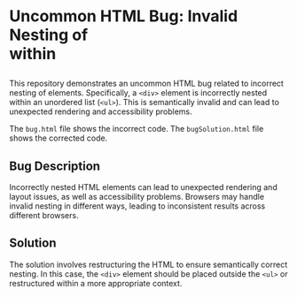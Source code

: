 # Uncommon HTML Bug: Invalid Nesting of <div> within <ul>

This repository demonstrates an uncommon HTML bug related to incorrect nesting of elements.  Specifically, a `<div>` element is incorrectly nested within an unordered list (`<ul>`). This is semantically invalid and can lead to unexpected rendering and accessibility problems.

The `bug.html` file shows the incorrect code.  The `bugSolution.html` file shows the corrected code.

## Bug Description

Incorrectly nested HTML elements can lead to unexpected rendering and layout issues, as well as accessibility problems.  Browsers may handle invalid nesting in different ways, leading to inconsistent results across different browsers.

## Solution

The solution involves restructuring the HTML to ensure semantically correct nesting. In this case, the `<div>` element should be placed outside the `<ul>` or restructured within a more appropriate context.
